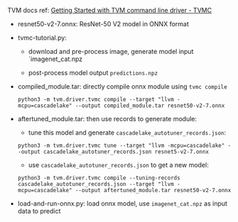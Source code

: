 
TVM docs ref: [Getting Started with TVM command line driver - TVMC](https://tvm.apache.org/docs/tutorials/get_started/tvmc_command_line_driver.html)

- resnet50-v2-7.onnx: ResNet-50 V2 model in ONNX format

- tvmc-tutorial.py:
    
    - download and pre-process image, generate model input `imagenet_cat.npz

    - post-process model output `predictions.npz`

- compiled_module.tar: directly compile onnx module using `tvmc compile`

    `python3 -m tvm.driver.tvmc compile --target "llvm -mcpu=cascadelake" --output compiled_module.tar resnet50-v2-7.onnx`

- aftertuned_module.tar: then use records to generate module:

    - tune this model and generate `cascadelake_autotuner_records.json`:
    
    ```
    python3 -m tvm.driver.tvmc tune --target "llvm -mcpu=cascadelake" --output cascadelake_autotuner_records.json resnet5-v2-7.onnx
    ```

    - use `cascadelake_autotuner_records.json` to get a new model:
    
    ```
    python3 -m tvm.driver.tvmc compile --tuning-records cascadelake_autotuner_records.json --target "llvm -mcpu=cascadelake" --output aftertuned_module.tar resnet50-v2-7.onnx
    ```

- load-and-run-onnx.py: load onnx model, use `imagenet_cat.npz` as input data to predict
